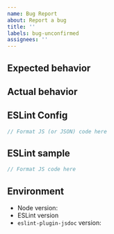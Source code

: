 ```yaml
---
name: Bug Report
about: Report a bug
title: ''
labels: bug-unconfirmed
assignees: ''
---
```


<!--
NOTE 1: It would help if you can first scan the issue tracker before submitting
a new issue: https://github.com/gajus/eslint-plugin-jsdoc/issues

NOTE 2: If you are running ESLint/`eslint-plugin-jsdoc` from within an IDE,
before filing an issue, please be sure to restart the IDE after making any
updates to ensure you are indeed getting errors with the updated version.
Running `eslint` on the command line may also be helpful in allowing you
to better provide us with the error details including the stack trace.

NOTE 3: If you have a bug specifically related to the parsing of types, e.g.,
the `some-unrecognized+type-syntax` (within curly brackets) in:

/**
 * @param {some-unrecognized+type-syntax} myName
 */

...then please file instead at https://github.com/jsdoctypeparser/jsdoctypeparser/issues/
-->

<!--
TIP: If you have a complicated config with `overrides`, you can simplify the
config you provide us by running `eslint` with `--print-config` and the file
that is triggering the error. See:
https://eslint.org/docs/user-guide/command-line-interface#print-config
-->

## Expected behavior
<!-- Provide a detailed description of how you expected the software to -->
<!-- behave. -->

## Actual behavior
<!-- Provide a detailed description of how the software actually behaved, -->
<!-- including any rationale for why that behavior is incorrect. -->

## ESLint Config

<!--

What is the minimal config that reproduces the issue?

Please try to reproduce with only a single rule in your config (along
with the minimal number of options or settings that are needed to trigger
the error).

-->
```js
// Format JS (or JSON) code here
```

## ESLint sample

<!-- What code triggers the error? -->

```js
// Format JS code here
```

<!-- OR, if this is not triggered by a single rule, what is the
   problem and how can one reproduce? -->

## Environment

- Node version: <!-- $ node -v -->
- ESLint version <!-- $ $(npm bin)/eslint -v -->
- `eslint-plugin-jsdoc` version:
